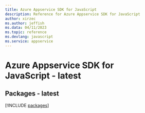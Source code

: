 ```yaml
---
title: Azure Appservice SDK for JavaScript
description: Reference for Azure Appservice SDK for JavaScript
author: xirzec
ms.author: jeffish
ms.data: 04/11/2023
ms.topic: reference
ms.devlang: javascript
ms.service: appservice
---
```

# Azure Appservice SDK for JavaScript - latest
## Packages - latest
[!INCLUDE [packages](appservice-index.md)]